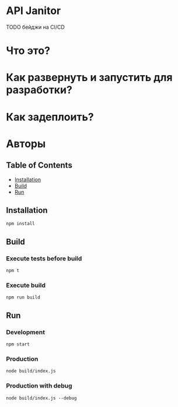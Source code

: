 # API Janitor

TODO бейджи на CI/CD

# Что это?

# Как развернуть и запустить для разработки?

# Как задеплоить?

# Авторы


## Table of Contents
 - [Installation](#installation)
 - [Build](#build)
 - [Run](#run)

## Installation

``npm install``

## Build

### Execute tests before build

``npm t``

### Execute build

``npm run build``

## Run

### Development

``npm start``

### Production

``node build/index.js``

### Production with debug

``node build/index.js --debug``

